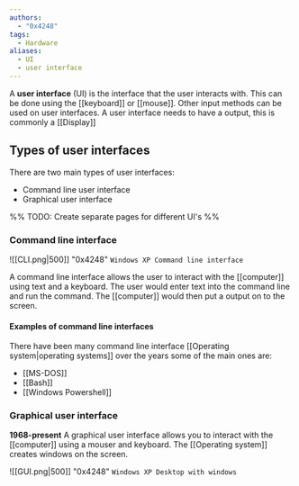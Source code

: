 ```yaml
---
authors:
  - "0x4248"
tags:
  - Hardware
aliases:
  - UI
  - user interface
---
```

A **user interface** (UI) is the interface that the user interacts with. This can be done using the [[keyboard]] or [[mouse]]. Other input methods can be used on user interfaces. A user interface needs to have a output, this is commonly a [[Display]]

## Types of user interfaces
There are two main types of user interfaces:
- Command line user interface
- Graphical user interface

%% TODO: Create separate pages for different UI's %%
### Command line interface

![[CLI.png|500]]
"0x4248" `Windows XP Command line interface`

A command line interface allows the user to interact with the [[computer]] using text and a keyboard. The user would enter text into the command line and run the command. The [[computer]] would then put a output on to the screen.

#### Examples of command line interfaces
There have been many command line interface [[Operating system|operating systems]] over the years some of the main ones are:
- [[MS-DOS]]
- [[Bash]]
- [[Windows Powershell]]

### Graphical user interface
**1968-present**
A graphical user interface allows you to interact with the [[computer]] using a mouser and keyboard. The [[Operating system]] creates windows on the screen.

![[GUI.png|500]]
"0x4248" `Windows XP Desktop with windows`